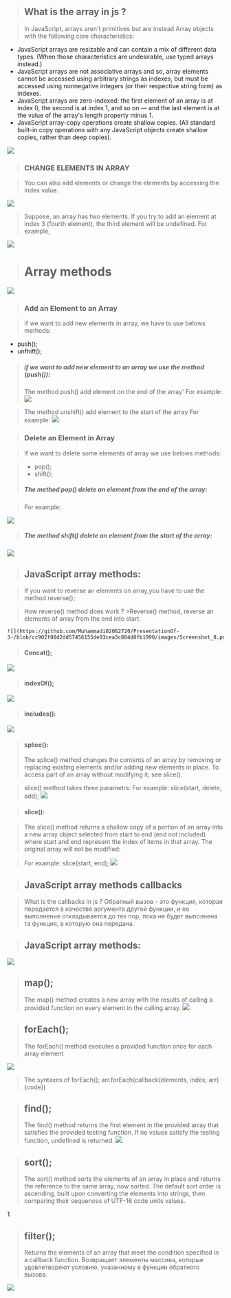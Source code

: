 > ## What is the array in js ?

 >In JavaScript, arrays aren't primitives but are instead Array objects with the following core characteristics:

 * JavaScript arrays are resizable and can contain a mix of different data types. (When those characteristics are undesirable, use typed arrays instead.)
 * JavaScript arrays are not associative arrays and so, array elements cannot be accessed using arbitrary strings as indexes, but must be accessed using nonnegative integers (or their respective string form) as indexes.
 * JavaScript arrays are zero-indexed: the first element of an array is at index 0, the second is at index 1, and so on — and the last element is at the value of the array's length property minus 1.
 * JavaScript array-copy operations create shallow copies. (All standard built-in copy operations  with    any JavaScript objects create shallow copies, rather than deep copies).

  ![](https://github.com/Muhammadi02062720/PresentationOf-3-/blob/23168bac9912874185639223b2f6645f296af0fe/images/865.jpg)

> ### CHANGE ELEMENTS IN ARRAY

  >You can also add elements or change the elements by accessing the index 
 value. 

![](https://github.com/Muhammadi02062720/PresentationOf-3-/blob/f1ca90dab692352130e34c19a4ddd95b1d70e3df/images/Screenshot_1.png)

>Suppose, an array has two elements. If you try to add an element at index 3 
(fourth element), the third element will be undefined. For example,

![](https://github.com/Muhammadi02062720/PresentationOf-3-/blob/f1ca90dab692352130e34c19a4ddd95b1d70e3df/images/Screenshot_2.png)

> # Array methods

![](https://github.com/Muhammadi02062720/PresentationOf-3-/blob/fa3d61b37ed6446496fe5f485abb613dea549d8a/images/Screenshot_3.png)

> ### Add an Element to an Array

 >If we want to add new elements in array, we have to use belows methods:

  + push();
  + unfhift();
 
>##### if we want to add new element to an array we use the method (push()):
 >The method push() add element on the end of the array'
  >For example:
  ![](https://github.com/Muhammadi02062720/PresentationOf-3-/blob/cfe543d2d55fc6cb42d790c1fd01cdf1b0f6c72a/images/Screenshot_4.png)

>The method unshift() add element to the start of the array
 >For example:
 ![](https://github.com/Muhammadi02062720/PresentationOf-3-/blob/d98db6527c2432a742cf6199bc0e23d511749b00/images/Screenshot_5.png)

 >### Delete an Element in Array

  >If we want to delete some elements of array we use belows methods:

   > * pop();
   > * shift();
 >##### The method pop() delete an element from the end of the array:

  >For example:

  ![](https://github.com/Muhammadi02062720/PresentationOf-3-/blob/e8063f349830a3d3e6d6d8eef81c909efc14bc3a/images/Screenshot_6.png)

>##### The method shift() delete an element from the start of the array:

![](https://github.com/Muhammadi02062720/PresentationOf-3-/blob/ba889dafd630b5a3605fb08abae65608c012711d/images/Screenshot_7.png)

 >## JavaScript array methods:

  >If you want to reverse an elements on array,you have to use the method reverse();

   >How reverse() method does work ?
    >Reverse() method, reverse an elements of array from the end into start:

    ![](https://github.com/Muhammadi02062720/PresentationOf-3-/blob/cc902f08d2dd57456155de93cea3c884d8fb1990/images/Screenshot_8.png)

 >#### Concat();

  ![](https://github.com/Muhammadi02062720/PresentationOf-3-/blob/3c4a28e6f6bb0882e0e5688f2458e5f4535cba5d/images/Screenshot_9.png)

>#### indexOf();

 ![](https://github.com/Muhammadi02062720/PresentationOf-3-/blob/62964d9d16241dac9f43c5f93c3ae7847e89269d/images/Screenshot_10.png)

>#### includes():

![](https://github.com/Muhammadi02062720/PresentationOf-3-/blob/5bb44d436b9cb9594752aa2cfd074bdcd71eaa59/images/Screenshot_11.png)

>#### splice():
 >The splice() method changes the contents of an array by removing or replacing existing elements and/or adding new elements in place. To access part of an array without modifying it, see slice().

  >slice() method takes three parametrs:
  >For example:    slice(start, delete, add);
  ![](https://github.com/Muhammadi02062720/PresentationOf-3-/blob/6c4ac869ac4bf11d41cd5c0ccad5cc3bd90685c8/images/Screenshot_13.png)

>#### slice():

 >The slice() method returns a shallow copy of a portion of an array into a new array object selected from start to end (end not included) where start and end represent the index of items in that array. The original array will not be modified:

  >For example:  slice(start, end);
  ![](https://github.com/Muhammadi02062720/PresentationOf-3-/blob/e5a9c599cb8d441a1624ebc222d1fbff574707fe/images/Screenshot_12.png)

>## JavaScript array methods callbacks

 >What is the callbacks in js ?
  >Обратный вызов - это функция, которая передается в качестве аргумента другой функции, и ее выполнение откладывается до тех пор, пока не будет выполнена та функция, в которую она передана.
 
 >## JavaScript array methods:

 ![](https://github.com/Muhammadi02062720/PresentationOf-3-/blob/0455bc9c84c98dca4266fc708591d11e57d73d4c/images/Screenshot_16.png)

 >## map();
  >The map() method creates a new array with the results of calling a provided function on every element in the calling array.
  ![](https://github.com/Muhammadi02062720/PresentationOf-3-/blob/11ba5ecf05b7f60a8bc77899fccdec77571876d2/images/Screenshot_17.png)

>## forEach();
 >The forEach() method executes a provided function once for each array element

 ![](https://github.com/Muhammadi02062720/PresentationOf-3-/blob/8f12ff80683fea739072daaeea889731f81352ac/images/Screenshot_18.png)

  >The syntaxes of forEach();
  >arr.forEach(callback(elements, index, arr) {code})

>## find();
 >The find() method returns the first element in the provided array that satisfies the provided testing function. If no values satisfy the testing function, undefined is returned.
![](https://github.com/Muhammadi02062720/PresentationOf-3-/blob/3886bfd767b609d2479b4b358058755b8669a449/images/Screenshot_20.png)

>## sort(); 
 >The sort() method sorts the elements of an array in place and returns the reference to the same array, now sorted. The default sort order is ascending, built upon converting the elements into strings, then comparing their sequences of UTF-16 code units values.

1[](https://github.com/Muhammadi02062720/PresentationOf-3-/blob/5d0172f076e6ad5e75f1e4e1c52d1099b63bbaa0/images/Screenshot_21.png)

>## filter();
 >Returns the elements of an array that meet the condition specified in a callback function.
 >Возвращает элементы массива, которые удовлетворяют условию, указанному в функции обратного вызова.

 ![](https://github.com/Muhammadi02062720/PresentationOf-3-/blob/005c6b81dbf3b63043b5fbe7bf67f22029c2f483/images/Screenshot_23.png)